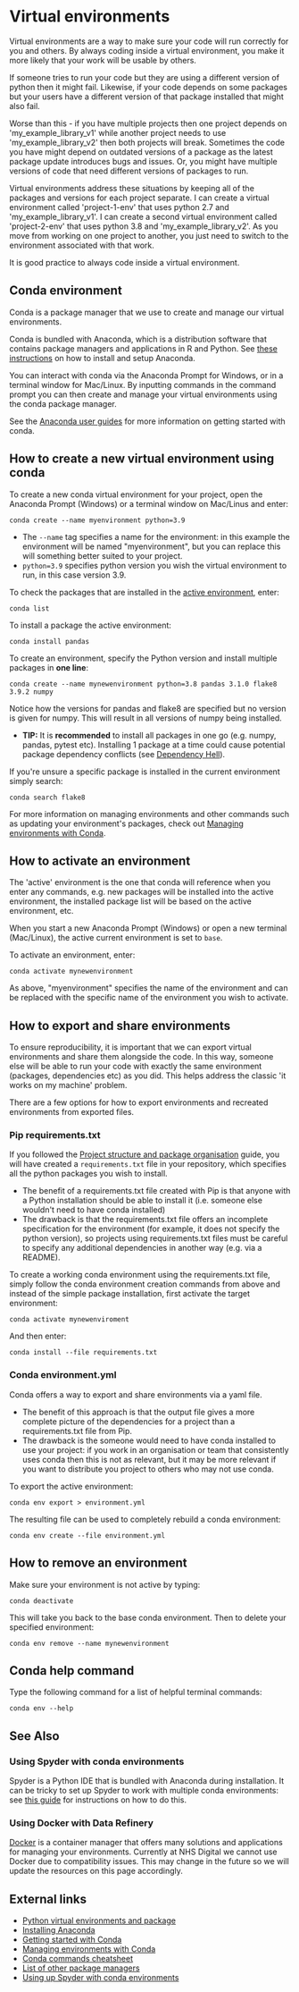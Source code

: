 # Virtual environments

Virtual environments are a way to make sure your code will run correctly for you and others. By always coding inside a virtual environment, you make it more likely that your work will be usable by others.

If someone tries to run your code but they are using a different version of python then it might fail. Likewise, if your code depends on some packages but your users have a different version of that package installed that might also fail.

Worse than this - if you have multiple projects then one project depends on 'my_example_library_v1' while another project needs to use 'my_example_library_v2' then both projects will break. Sometimes the code you have might depend on outdated versions of a package as the latest package update introduces bugs and issues. Or, you might have multiple versions of code that need different versions of packages to run.

Virtual environments address these situations by keeping all of the packages and versions for each project separate. I can create a virtual environment called 'project-1-env' that uses python 2.7 and 'my_example_library_v1'. I can create a second virtual environment called 'project-2-env' that uses python 3.8 and 'my_example_library_v2'. As you move from working on one project to another, you just need to switch to the environment associated with that work.

It is good practice to always code inside a virtual environment.

## Conda environment

Conda is a package manager that we use to create and manage our virtual environments.

Conda is bundled with Anaconda, which is a distribution software that contains package managers and applications in R and Python. See [these instructions][install-anaconda] on how to install and setup Anaconda.

You can interact with conda via the Anaconda Prompt for Windows, or in a terminal window for Mac/Linux. By inputting commands in the command prompt you can then create and manage your virtual environments using the conda package manager.

See the [Anaconda user guides][conda-getting-started] for more information on getting started with conda.

## How to create a new virtual environment using conda

To create a new conda virtual environment for your project, open the Anaconda Prompt (Windows) or a terminal window on Mac/Linus and enter:

```conda
conda create --name myenvironment python=3.9
```

- The `--name` tag specifies a name for the environment: in this example the environment will be named "myenvironment", but you can replace this will something better suited to your project.
- `python=3.9` specifies python version you wish the virtual environment to run, in this case version 3.9.

To check the packages that are installed in the [active environment](#how-to-activate-an-environment), enter:

```conda
conda list
```

To install a package the active environment:

```conda
conda install pandas
```

To create an environment, specify the Python version and install multiple packages in **one line**:

```conda
conda create --name mynewenvironment python=3.8 pandas 3.1.0 flake8 3.9.2 numpy
```

Notice how the versions for pandas and flake8 are specified but no version is given for numpy. This will result in all versions of numpy being installed.

- **TIP:** It is **recommended** to install all packages in one go (e.g. numpy, pandas, pytest etc). Installing 1 package at a time could cause potential package dependency conflicts (see [Dependency Hell][dependency-hell]).

If you're unsure a specific package is installed in the current environment simply search:

```conda
conda search flake8
```

For more information on managing environments and other commands such as updating your environment's packages, check out [Managing environments with Conda][managing-conda-envs].

## How to activate an environment

The 'active' environment is the one that conda will reference when you enter any commands, e.g. new packages will be installed into the active environment, the installed package list will be based on the active environment, etc.

When you start a new Anaconda Prompt (Windows) or open a new terminal (Mac/Linux), the active current environment is set to `base`.

To activate an environment, enter:

```conda
conda activate mynewenvironment
```

As above, "myenvironment" specifies the name of the environment and can be replaced with the specific name of the environment you wish to activate.

## How to export and share environments

To ensure reproducibility, it is important that we can export virtual environments and share them alongside the code. In this way, someone else will be able to run your code with exactly the same environment (packages, dependencies etc) as you did. This helps address the classic 'it works on my machine' problem.

There are a few options for how to export environments and recreated environments from exported files.

### Pip requirements.txt

If you followed the [Project structure and package organisation][1] guide, you will have created a `requirements.txt` file in your repository, which specifies all the python packages you wish to install.

- The benefit of a requirements.txt file created with Pip is that anyone with a Python installation should be able to install it (i.e. someone else wouldn't need to have conda installed)
- The drawback is that the requirements.txt file offers an incomplete specification for the environment (for example, it does not specify the python version), so projects using requirements.txt files must be careful to specify any additional dependencies in another way (e.g. via a README).

To create a working conda environment using the requirements.txt file, simply follow the conda environment creation commands from above and instead of the simple package installation, first activate the target environment:

```conda
conda activate mynewenviroment
```

And then enter:

```conda
conda install --file requirements.txt
```

### Conda environment.yml

Conda offers a way to export and share environments via a yaml file.

- The benefit of this approach is that the output file gives a more complete picture of the dependencies for a project than a requirements.txt file from Pip.
- The drawback is the someone would need to have conda installed to use your project: if you work in an organisation or team that consistently uses conda then this is not as relevant, but it may be more relevant if you want to distribute you project to others who may not use conda.

To export the active environment:

```conda
conda env export > environment.yml
```

The resulting file can be used to completely rebuild a conda environment:

```conda
conda env create --file environment.yml
```

## How to remove an environment

Make sure your environment is not active by typing:

```conda
conda deactivate
```

This will take you back to the base conda environment. Then to delete your specified environment:

```conda
conda env remove --name mynewenvironment
```

## Conda help command

Type the following command for a list of helpful terminal commands:

```conda
conda env --help
```

## See Also

### Using Spyder with conda environments

Spyder is a Python IDE that is bundled with Anaconda during installation. It can be tricky to set up Spyder to work with multiple conda environments: see [this guide][spyder-conda-envs] for instructions on how to do this.

### Using Docker with Data Refinery

[Docker][docker-getting-started] is a container manager that offers many solutions and applications for managing your environments. Currently at NHS Digital we cannot use Docker due to compatibility issues. This may change in the future so we will update the resources on this page accordingly.

## External links

- [Python virtual environments and package][python-venvs]
- [Installing Anaconda][install-anaconda]
- [Getting started with Conda][conda-getting-started]
- [Managing environments with Conda][managing-conda-envs]
- [Conda commands cheatsheet][conda-cheatsheet]
- [List of other package managers][package-managers]
- [Using up Spyder with conda environments][spyder-conda-envs]

[python-venvs]: https://docs.python.org/3/tutorial/venv.html
[install-anaconda]: https://docs.anaconda.com/anaconda/install/index.html
[conda-getting-started]: https://conda.io/projects/conda/en/latest/user-guide/getting-started.html
[managing-conda-envs]: https://conda.io/projects/conda/en/latest/user-guide/tasks/manage-environments.html#creating-an-environment-with-commands
[conda-cheatsheet]: https://conda.io/projects/conda/en/latest/user-guide/cheatsheet.html
[package-managers]: https://en.wikipedia.org/wiki/List_of_software_package_management_systems
[docker-getting-started]: https://docs.docker.com/get-started/overview/
[dependency-hell]: https://en.wikipedia.org/wiki/Dependency_hell
[spyder-conda-envs]: https://github.com/spyder-ide/spyder/wiki/Working-with-packages-and-environments-in-Spyder
[1]: ./project-structure-and-packaging.md

